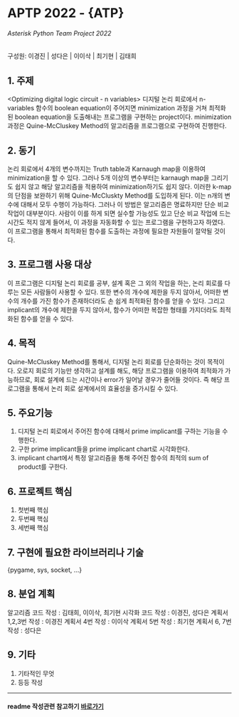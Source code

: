 # APTP 2022 - **{ATP}**
###### Asterisk Python Team Project 2022
구성원: 이경진 | 성다은 | 이이삭 | 최기현 |  김태희

## 1. 주제
<Optimizing digital logic circuit - n variables>
디지털 논리 회로에서 n-variables 함수의 boolean equation이 주어지면
minimization 과정을 거쳐 최적화된 boolean equation을 도출해내는 프로그램을 구현하는 project이다.
minimization 과정은 Quine-McCluskey Method의 알고리즘을 프로그램으로 구현하여 진행한다.

## 2. 동기
논리 회로에서 4개의 변수까지는 Truth table과 Karnaugh map을 이용하여 minimization을 할 수 있다.
그러나 5개 이상의 변수부터는 karnaugh map을 그리기도 쉽지 않고 해당 알고리즘을 적용하여 minimization하기도 쉽지 않다.
이러한 k-map의 단점을 보완하기 위해 Quine-McCluskty Method를 도입하게 된다. 이는 n개의 변수에 대해서 모두 수행이 가능하다.
그러나 이 방법은 알고리즘은 명료하지만 단순 비교 작업이 대부분이다. 사람이 이를 하게 되면 실수할 가능성도 있고 단순 비교 작업에 드는 시간도
적지 않게 들어서, 이 과정을 자동화할 수 있는 프로그램을 구현하고자 하였다.
이 프로그램을 통해서 최적화된 함수를 도출하는 과정에 필요한 자원들이 절약될 것이다.

## 3. 프로그램 사용 대상
이 프로그램은 디지털 논리 회로를 공부, 설계 혹은 그 외의 작업을 하는, 논리 회로를 다루는 모든 사람들이 사용할 수 있다.
또한 변수의 개수에 제한을 두지 않아서, 어떠한 변수의 개수를 가진 함수가 존재하더라도 손 쉽게 최적화된 함수를 얻을 수 있다.
그리고 implicant의 개수에 제한을 두지 않아서, 함수가 어떠한 복잡한 형태를 가지더라도 최적화된 함수를 얻을 수 있다.

## 4. 목적
Quine-McCluskey Method를 통해서, 디지털 논리 회로를 단순화하는 것이 목적이다.
오로지 회로의 기능만 생각하고 설계를 해도, 해당 프로그램을 이용하여 최적화가 가능하므로,
회로 설계에 드는 시간이나 error가 일어날 경우가 줄어들 것이다.
즉 해당 프로그램을 통해서 논리 회로 설계에서의 효율성을 증가시킬 수 있다.

## 5. 주요기능
1. 디지털 논리 회로에서 주어진 함수에 대해서 prime implicant를 구하는 기능을 수행한다.
2. 구한 prime implicant들을 prime implicant chart로 시각화한다.
3. implicant chart에서 특정 알고리즘을 통해 주어진 함수의 최적의 sum of product를 구한다.

## 6. 프로젝트 핵심
1. 첫번째 핵심
2. 두번째 핵심
3. 세번째 핵심

## 7. 구현에 필요한 라이브러리나 기술
{pygame, sys, socket, ...}

## 8. **분업 계획**
알고리즘 코드 작성 : 김태희, 이이삭, 최기현
시각화 코드 작성 : 이경진, 성다은
계획서 1,2,3번 작성 : 이경진
계획서 4번 작성 : 이이삭
계획서 5번 작성 : 최기현
계획서 6, 7번 작성 : 성다은

## 9. 기타

1. 기타적인 무엇
2. 등등 작성

<hr>

#### readme 작성관련 참고하기 [바로가기](https://heropy.blog/2017/09/30/markdown/)



